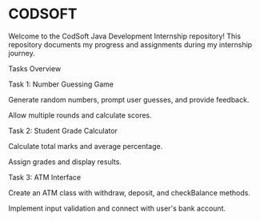 # CODSOFT
Welcome to the CodSoft Java Development Internship repository! This repository documents my progress and assignments during my internship journey.

Tasks Overview

Task 1: Number Guessing Game

Generate random numbers, prompt user guesses, and provide feedback.

Allow multiple rounds and calculate scores.

Task 2: Student Grade Calculator

Calculate total marks and average percentage. 

Assign grades and display results.

Task 3: ATM Interface

Create an ATM class with withdraw, deposit, and checkBalance methods.

Implement input validation and connect with user's bank account.
